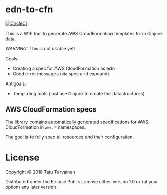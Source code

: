 # edn-to-cfn

[![CircleCI](https://circleci.com/gh/portkey-cloud/edn-to-cfn.svg?style=svg)](https://circleci.com/gh/portkey-cloud/edn-to-cfn)

This is a WIP tool to generate AWS CloudFormation templates form Clojure data.

*WARNING:* This is not usable yet!

Goals:

- Creating a spec for AWS CloudFormation as edn
- Good error messages (via spec and expound)

Antigoals:

- Templating tools (just use Clojure to create the datastructures)

## AWS CloudFormation specs

The library contains automatically generated specifications for AWS CloudFormation in
`aws.*` namespaces.

The goal is to fully spec all resources and their configuration.


# License

Copyright © 2018 Tatu Tarvainen

Distributed under the Eclipse Public License either version 1.0 or (at your option) any later version.